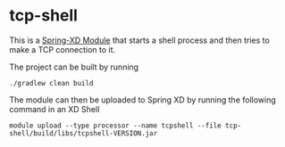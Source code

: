 # tcp-shell

This is a [Spring-XD Module](http://docs.spring.io/spring-xd/docs/current/reference/html/#modules) that starts a shell process and then tries to make a TCP connection to it.

The project can be built by running

`./gradlew clean build`

The module can then be uploaded to Spring XD by running the following command in an XD Shell

`module upload --type processor --name tcpshell --file tcp-shell/build/libs/tcpshell-VERSION.jar`